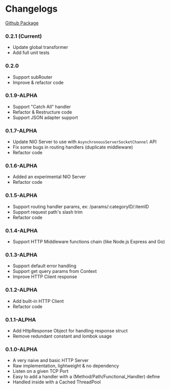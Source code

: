 # Changelogs

[Github Package](https://github.com/huynhminhtufu/jiny/packages/418228)

### 0.2.1 (Current)
- Update global transformer
- Add full unit tests

### 0.2.0
- Support subRouter
- Improve & refactor code

### 0.1.9-ALPHA

- Support "Catch All" handler
- Refactor & Restructure code
- Support JSON adapter support

### 0.1.7-ALPHA

- Update NIO Server to use with `AsynchronousServerSocketChannel` API
- Fix some bugs in routing handlers (duplicate middleware)
- Refactor code

### 0.1.6-ALPHA

- Added an experimental NIO Server
- Refactor code

### 0.1.5-ALPHA

- Support routing handler params, ex: /params/:categoryID/:itemID
- Support request path's slash trim
- Refactor code

### 0.1.4-ALPHA

- Support HTTP Middleware functions chain (like Node.js Express and Go)

### 0.1.3-ALPHA

- Support default error handling
- Support get query params from Context
- Improve HTTP Client response

### 0.1.2-ALPHA

- Add built-in HTTP Client
- Refactor code

### 0.1.1-ALPHA

- Add HttpResponse Object for handling response struct
- Remove redundant constant and lombok usage

### 0.1.0-ALPHA

- A very naive and basic HTTP Server
- Raw implementation, lightweight & no dependency
- Listen on a given TCP Port
- Easy to add a handler with a (Method/Path/Functional_Handler) define
- Handled inside with a Cached ThreadPool
